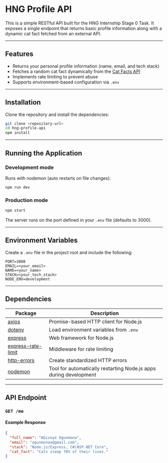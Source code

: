 # HNG Profile API

This is a simple RESTful API built for the HNG Internship Stage 0 Task.
It exposes a single endpoint that returns basic profile information along with a dynamic cat fact fetched from an external API.

---

## Features

- Returns your personal profile information (name, email, and tech stack)
- Fetches a random cat fact dynamically from the [Cat Facts API](https://catfact.ninja/fact)
- Implements rate limiting to prevent abuse
- Supports environment-based configuration via `.env`

---

## Installation

Clone the repository and install the dependencies:

```bash
git clone <repository-url>
cd hng-profile-api
npm install
```

---

## Running the Application

### Development mode

Runs with nodemon (auto restarts on file changes):

```bash
npm run dev
```

### Production mode

```bash
npm start
```

The server runs on the port defined in your `.env` file (defaults to 3000).

---

## Environment Variables

Create a `.env` file in the project root and include the following:

```
PORT=3000
EMAIL=<your_email>
NAME=<your_name>
STACK=<your_tech_stack>
NODE_ENV=development
```

---

## Dependencies

| Package                                                                | Description                                                       |
| ---------------------------------------------------------------------- | ----------------------------------------------------------------- |
| [axios](https://www.npmjs.com/package/axios)                           | Promise-based HTTP client for Node.js                             |
| [dotenv](https://www.npmjs.com/package/dotenv)                         | Load environment variables from `.env`                            |
| [express](https://www.npmjs.com/package/express)                       | Web framework for Node.js                                         |
| [express-rate-limit](https://www.npmjs.com/package/express-rate-limit) | Middleware for rate limiting                                      |
| [http-errors](https://www.npmjs.com/package/http-errors)               | Create standardized HTTP errors                                   |
| [nodemon](https://www.npmjs.com/package/nodemon)                       | Tool for automatically restarting Node.js apps during development |

---

## API Endpoint

### `GET /me`

#### Example Response

```json
{
  "full_name": "Abisoye Ogunmona",
  "email": "ogunmonaa@gmail.com",
  "stack": "Node.js/Express, C#/ASP.NET Core",
  "cat_fact": "Cats sleep 70% of their lives."
}
```
